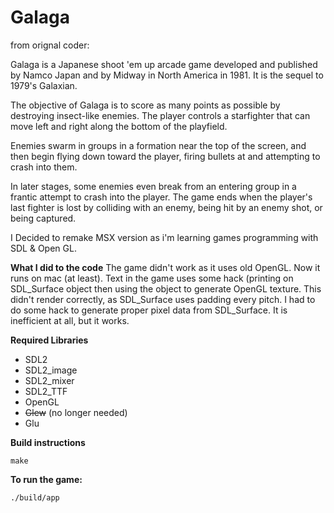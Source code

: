 # Galaga
from orignal coder:

Galaga is a Japanese shoot 'em up arcade game developed and published by Namco Japan and by Midway in North America in 1981.
It is the sequel to 1979's Galaxian.

The objective of Galaga is to score as many points as possible by destroying insect-like enemies.
The player controls a starfighter that can move left and right along the bottom of the playfield.

Enemies swarm in groups in a formation near the top of the screen, and then begin flying down toward the player, firing bullets at and attempting to crash into them.

In later stages, some enemies even break from an entering group in a frantic attempt to crash into the player. The game ends when the player's last fighter is lost by colliding with an enemy, being hit by an enemy shot, or being captured.

I Decided to remake MSX version as i'm learning games programming with SDL & Open GL.

<strong>What I did to the code</strong>
The game didn't work as it uses old OpenGL. Now it runs on mac (at least). Text in the game uses some hack (printing on SDL_Surface object then using the object to generate OpenGL texture. This didn't render correctly, as SDL_Surface uses padding every pitch. I had to do some hack to generate proper pixel data from SDL_Surface. It is inefficient at all, but it works.

<strong> Required Libraries </strong>
 - SDL2
 - SDL2_image
 - SDL2_mixer
 - SDL2_TTF
 - OpenGL
 - ~~Glew~~ (no longer needed)
 - Glu


 <strong> Build instructions </strong>

	make

 <strong> To run the game: </strong>

`./build/app`

